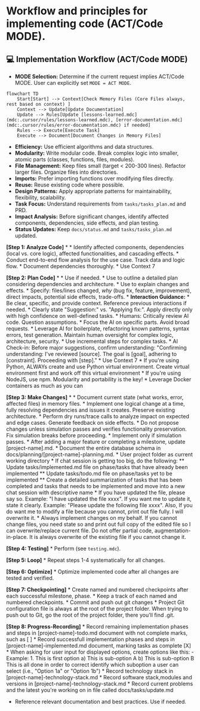 # Workflow and principles for implementing code (ACT/Code MODE).

## 💻 Implementation Workflow (ACT/Code MODE)

*   **MODE Selection:** Determine if the current request implies ACT/Code MODE. User can explicitly set `MODE = ACT MODE`.

```mermaid
flowchart TD
    Start[Start] --> Context[Check Memory Files (Core Files always, rest based on context) ]
    Context --> Update[Update Documentation]
    Update --> Rules[Update [lessons-learned.mdc](mdc:.cursor/rules/lessons-learned.mdc), [error-documentation.mdc](mdc:.cursor/rules/error-documentation.mdc) if needed]
    Rules --> Execute[Execute Task]
    Execute --> Document[Document Changes in Memory Files]
```

**<PROGRAMMING PRINCIPLES>**
*   **Efficiency:** Use efficient algorithms and data structures.
*   **Modularity:** Write modular code. Break complex logic into smaller, atomic parts (classes, functions, files, modules).
*   **File Management:** Keep files small (target < 200-300 lines). Refactor larger files. Organize files into directories.
*   **Imports:** Prefer importing functions over modifying files directly.
*   **Reuse:** Reuse existing code where possible.
*   **Design Patterns:** Apply appropriate patterns for maintainability, flexibility, scalability.
*   **Task Focus:** Understand requirements from `tasks/tasks_plan.md` and PRD.
*   **Impact Analysis:** Before significant changes, identify affected components, dependencies, side effects, and plan testing.
*   **Status Updates:** Keep `docs/status.md` and `tasks/tasks_plan.md` updated.

**<SYSTEMATIC CODE PROTOCOL>**

**[Step 1: Analyze Code]**
    *   **<ANALYZE CODE>**
        *   **<DEPENDENCY ANALYSIS>** Identify affected components, dependencies (local vs. core logic), affected functionalities, and cascading effects.
        *   **<FLOW ANALYSIS>** Conduct end-to-end flow analysis for the use case. Track data and logic flow.
        *   Document dependencies thoroughly.
        *   Use Context 7

**[Step 2: Plan Code]**
    *   **<PLAN CODE>**
        *   Use <CLARIFICATION> if needed.
        *   Use <STEP BY STEP REASONING> to outline a detailed plan considering dependencies and architecture.
        *   Use <REASONING PRESENTATION> to explain changes and effects.
        *   **<STRUCTURED PROPOSALS>** Specify: files/lines changed, *why* (bug fix, feature, improvement), direct impacts, potential side effects, trade-offs.
        *   **Interaction Guidance:**
            *   Be clear, specific, and provide context. Reference previous interactions if needed.
            *   Clearly state "Suggestion:" vs. "Applying fix:". Apply directly only with high confidence on well-defined tasks.
            *   Humans: Critically review AI code. Question assumptions.
            *   Focus the AI on specific parts. Avoid broad requests.
            *   Leverage AI for boilerplate, refactoring known patterns, syntax errors, test generation. Maintain human oversight for complex logic, architecture, security.
            *   Use incremental steps for complex tasks.
            *   AI Check-in: Before major suggestions, confirm understanding: "Confirming understanding: I've reviewed [source]. The goal is [goal], adhering to [constraint]. Proceeding with [step]."
            *   Use Context 7
            *   If you're using Python, ALWAYs create and use Python virtual environment. Create virtual environment first and work off this virtual environment
            *   If you're using NodeJS, use npm. Modularity and portability is the key!
            *   Leverage Docker containers as much as you can

**[Step 3: Make Changes]**
    *   **<MAKE CHANGES>**
        *   Document current state (what works, error, affected files) in memory files.
        *   **<INCREMENTAL ROLLOUTS>** Implement one logical change at a time, fully resolving dependencies and issues it creates. Preserve existing architecture.
        *   **<SIMULATION ANALYSIS>** Perform dry runs/trace calls to analyze impact on expected and edge cases. Generate feedback on side effects.
        *   **<SIMULATION VALIDATION>** Do not propose changes unless simulation passes and verifies functionality preservation. Fix simulation breaks before proceeding.
        *   Implement only if simulation passes.
        *   After adding a major feature or completing a milestone, update [project-name].md.
        *   Document the entire database schema in docs/planning/[project-name]-planning.md.
        *   User project folder as current working directory
        *   If chat session is getting too big, do the following:
                ** Update tasks/implemented.md file on phase/tasks that have already been implemented
		** Update tasks/todo.md file on phase/tasks yet to be implemented
                ** Create a detailed summarization of tasks that has been completed and tasks that needs to be implemented and move into a new chat session with descriptive name
        *   If you have updated the file, please say so. Example: "I have updated the file xxxx". If you want me to update it, state it clearly. Example: "Please update the following file xxxx". Also, If you do want me to modify a file because you cannot, print out file fully. I will overwrite it. 
        *   Always implement changes on my behalf. If you cannot change files, you need state so and print out full copy of the edited file so I can overwrite/replace current file. Do not offer partial code, augmentation-in-place. It is always overwrite of the existing file if you cannot change it.
   
**[Step 4: Testing]**
    *   Perform **<TESTING>** (see `testing.mdc`).

**[Step 5: Loop]**
    *   Repeat steps 1-4 systematically for all changes.

**[Step 6: Optimize]**
    *   Optimize implemented code after all changes are tested and verified.

**[Step 7: Checkpointing]**
    *  Create named and numbered checkpoints after each successful milestone, phase.
    *  Keep a track of each named and numbered checkpoints.
    *  Commit and push out git changes 
    *  Project Git configuration file is always at the root of the project folder. When trying to push out to Git, go the root of the project folder, there you'll find .git.

**[Step 8: Progress-Recording]**
    *  Record remaining implementation phases and steps in [project-name]-todo.md document with not complete marks, such as [ ]
    *  Record successfull implementation phases and steps in [project-name]-implemented.md document, marking tasks as complete [X]
    *  When asking for user input for displayed options, create options like this:
          - Example:
             1. This is first option
                 a) This is sub-option A
                 b) This is sub-option B
          This is all done in order to correct identify which suboption a user can select (i.e., "Option 1a" or "Option 1b")
    *  Record technology stack in [project-name]-technology-stack.md
    *  Record software stack,modules and versions in [project-name]-technology-stack.md
    *  Record current problems and the latest you're working on in file called docs/tasks/update.md 
**<REFERENCE>**
*   Reference relevant documentation and best practices. Use <WEB USE> if needed.